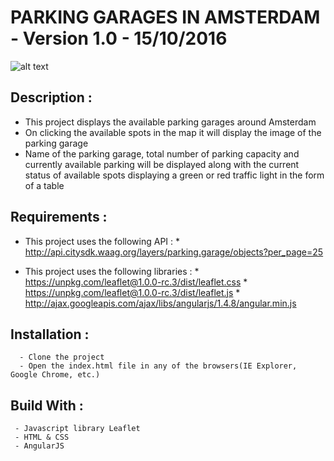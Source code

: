 # PARKING GARAGES IN AMSTERDAM - Version 1.0 - 15/10/2016

![alt text](http://res.cloudinary.com/dvmfuraf4/image/upload/v1509536181/parking_garages_vggw5e.png "Logo title")

## Description :

   - This project displays the available parking garages around Amsterdam
   - On clicking the available spots in the map it will display the image of the parking garage
   - Name of the parking garage, total number of parking capacity and currently available parking
     will be displayed along with the current status of available spots displaying a green
     or red traffic light  in the form of a table

## Requirements :

  - This project uses the following API :
            * http://api.citysdk.waag.org/layers/parking.garage/objects?per_page=25

  - This project uses the following libraries :
            * https://unpkg.com/leaflet@1.0.0-rc.3/dist/leaflet.css
            * https://unpkg.com/leaflet@1.0.0-rc.3/dist/leaflet.js
            * http://ajax.googleapis.com/ajax/libs/angularjs/1.4.8/angular.min.js

## Installation :

      - Clone the project
      - Open the index.html file in any of the browsers(IE Explorer, Google Chrome, etc.)


## Build With :

     - Javascript library Leaflet
     - HTML & CSS
     - AngularJS 
